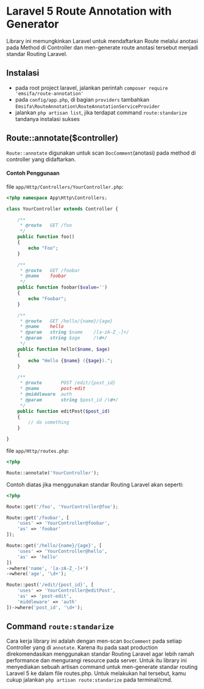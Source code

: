 Laravel 5 Route Annotation with Generator
==========================================

Library ini memungkinkan Laravel untuk mendaftarkan Route melalui anotasi pada Method di Controller
dan men-generate route anotasi tersebut menjadi standar Routing Laravel. 

## Instalasi

* pada root project laravel, jalankan perintah `composer require 'emsifa/route-annotation'`
* pada `config/app.php`, di bagian `providers` tambahkan `Emsifa\RouteAnnotation\RouteAnnotationServiceProvider`
* jalankan `php artisan list`, jika terdapat command `route:standarize` tandanya instalasi sukses

## Route::annotate($controller)

`Route::annotate` digunakan untuk scan `DocComment`(anotasi) pada method di controller yang didaftarkan.

#### Contoh Penggunaan

file `app/Http/Controllers/YourController.php`:

```php
<?php namespace App\Http\Controllers;

class YourController extends Controller {

	/**
	 * @route 	GET /foo
	 */
	public function foo()
	{
		echo "Foo";
	}

	/**
	 * @route 	GET /foobar
	 * @name 	foobar
	 */
	public function foobar($value='')
	{
		echo "Foobar";
	}

	/**
	 * @route 	GET /hello/{name}/{age}
	 * @name 	hello
	 * @param 	string $name 	/[a-zA-Z_-]+/
	 * @param 	string $age 	/\d+/
	 */
	public function hello($name, $age)
	{
		echo "Hello {$name} ({$age}).";
	}

	/**
	 * @route 		POST /edit/{post_id}
	 * @name 		post-edit
	 * @middleware 	auth
	 * @param 		string $post_id /\d+/
	 */
	public function editPost($post_id)
	{
		// do something
	}

}
```

file `app/Http/routes.php`:

```php
<?php

Route::annotate('YourController');

```

Contoh diatas jika menggunakan standar Routing Laravel akan seperti:

```php
<?php

Route::get('/foo', 'YourController@foo');

Route::get('/foobar', [
	'uses' => 'YourController@foobar',
	'as' => 'foobar'
]);

Route::get('/hello/{name}/{age}', [
	'uses' => 'YourController@hello',
	'as' => 'hello'
])
->where('name', '[a-zA-Z_-]+')
->where('age', '\d+');

Route::post('/edit/{post_id}', [
	'uses' => 'YourController@editPost',
	'as' => 'post-edit',
	'middleware' => 'auth'
])->where('post_id', '\d+');

```

## Command `route:standarize`

Cara kerja library ini adalah dengan men-scan `DocComment` pada setiap Controller yang di `annotate`.
Karena itu pada saat production direkomendasikan menggunakan standar Routing Laravel agar lebih ramah performance dan mengurangi resource pada server. 
Untuk itu library ini menyediakan sebuah artisan command untuk men-generate standar routing Laravel 5 ke dalam file routes.php. Untuk melakukan hal tersebut, kamu cukup jalankan `php artisan route:standarize` pada terminal/cmd.

